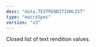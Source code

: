 ```yaml
---
desc: "data.TEXTRENDITIONLIST"
type: "macroSpec"
version: "v3"
---
```


Closed list of text rendition values.